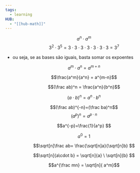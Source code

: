```yaml
---
tags:
  - learning
HUB:
  - "[[hub-math]]"
---
```


$$a^n\cdot a^m$$
$$3^2\cdot3^5=3\cdot3\cdot3\cdot3\cdot3\cdot3\cdot3=3^7$$
- ou seja, se as bases são iguais, basta somar os expoentes


 $$a^m \cdot a^n = a^{m+n}$$

 $$\frac{a^m}{a^n} = a^{m-n}$$

 $$(\frac ab)^n = \frac{a^n}{b^n}$$

$$(a \cdot b)^n = a^n\cdot b^n$$

 $$(\frac ab)^{-n}=(\frac ba)^n$$
 $$(a^p)^n=a^{p\cdot n}$$

 $$a^{-p}=\frac{1}{a^p} $$

 $$a^0 = 1$$

 $$\sqrt[n]\frac ab= \frac{\sqrt[n]a}{\sqrt[n]b} $$

 $$\sqrt[n]{a\cdot b} = \sqrt[n]{a} \ \sqrt[n]{b}  $$

 $$a^{\frac mn} = \sqrt[n]{ a^m}$$

